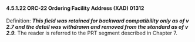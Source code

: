 #### 4.5.1.22 ORC-22 Ordering Facility Address (XAD) 01312

Definition: **_This field was retained for backward compatibility only as of v 2.7 and the detail was withdrawn and removed from the standard as of v 2.9._** The reader is referred to the PRT segment described in Chapter 7.
